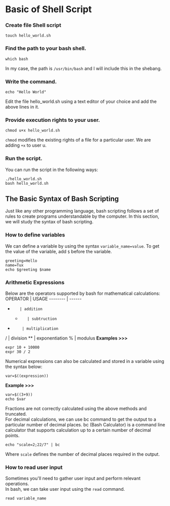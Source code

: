 # Basic of Shell Script
### Create file Shell script
```
touch hello_world.sh
```

### Find the path to your bash shell.
```
which bash
```
In my case, the path is ` /usr/bin/bash ` and I will include this in the shebang.

### Write the command.
```
echo "Hello World"
```
Edit the file hello_world.sh using a text editor of your choice and add the above lines in it.

### Provide execution rights to your user.
```
chmod u+x hello_world.sh
```
`chmod` modifies the existing rights of a file for a particular user. We are adding `+x` to user u.

### Run the script.
You can run the script in the following ways:
```
./hello_world.sh
bash hello_world.sh
```

## The Basic Syntax of Bash Scripting
Just like any other programming language, bash scripting follows a set of rules to create programs understandable by the computer. In this section, we will study the syntax of bash scripting.

### How to define variables
We can define a variable by using the syntax `variable_name=value`. To get the value of the variable, add `$` before the variable.
```
greeting=Hello
name=Tux
echo $greeting $name
```

### Arithmetic Expressions
Below are the operators supported by bash for mathematical calculations:
OPERATOR | USAGE
-------- | ------
+        | addition
  -        | subtruction
 *	       | multiplication
 /	       | division
 **       |	exponentiation
 %	      | modulus
<b>Examples >>> </b>
```
expr 10 + 10000
expr 30 / 2
```
Numerical expressions can also be calculated and stored in a variable using the syntax below:
```
var=$((expression))
```
<b>Example >>> </b>
```
var=$((3+9))
echo $var
```
Fractions are not correctly calculated using the above methods and truncated. <br>
For decimal calculations, we can use bc command to get the output to a particular number of decimal places. bc (Bash Calculator) is a command line calculator that supports calculation up to a certain number of decimal points. 
```
echo "scale=2;22/7" | bc
```
Where `scale` defines the number of decimal places required in the output.

### How to read user input
Sometimes you'll need to gather user input and perform relevant operations. <br>
In bash, we can take user input using the `read` command.
```
read variable_name
```
